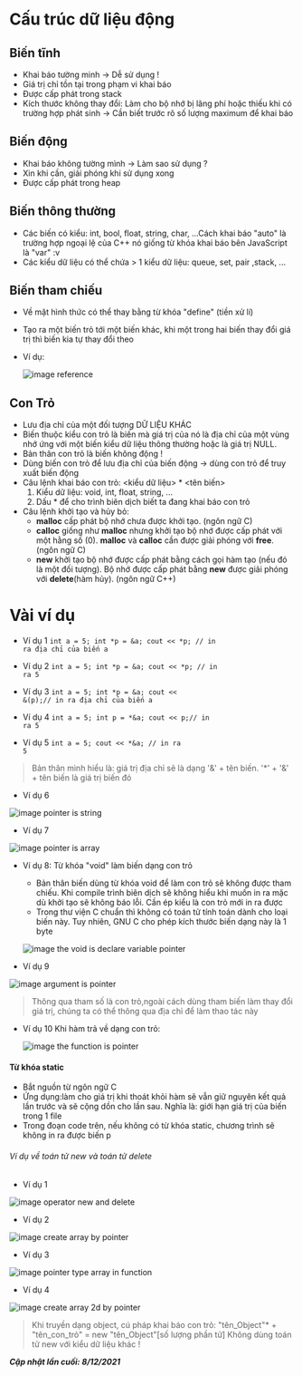 # Cấu trúc dữ liệu động
## Biến tĩnh
- Khai báo tường minh -> Dễ sử dụng !
- Giá trị chỉ tồn tại trong phạm vi khai báo
- Được cấp phát trong stack
- Kích thước không thay đổi: Làm cho bộ nhớ bị lãng phí hoặc thiếu khi có trường hợp phát sinh -> Cần biết trước rõ số lượng maximum để khai báo
## Biến động
- Khai báo không tường mình -> Làm sao sử dụng ?
- Xin khi cần, giải phóng khi sử dụng xong
- Được cấp phát trong heap
## Biến thông thường 
- Các biến có kiểu: int, bool, float, string, char, ...Cách khai báo "auto" là trường hợp ngoại lệ của C++ nó giống từ khóa khai báo bên JavaScript là "var" :v
- Các kiểu dữ liệu có thể chứa > 1 kiểu dữ liệu: queue, set, pair ,stack, ...
## Biến tham chiếu 
- Về mặt hình thức có thể thay bằng từ khóa "define" (tiền xử lí)
- Tạo ra một biến trỏ tới một biến khác, khi một trong hai biến thay đổi giá trị thì biến kia tự thay đổi theo
- Ví dụ:
    
    ![image reference](image/thamchieu.png)
## Con Trỏ
- Lưu địa chỉ của một đối tượng DỮ LIỆU KHÁC
- Biến thuộc kiểu con trỏ là biến mà giá trị của nó là địa chỉ của một vùng nhớ ứng với một biến kiểu dữ liệu thông thường hoặc là giá trị NULL.
- Bản thân con trỏ là biến không động !
- Dùng biến con trỏ để lưu địa chỉ của biến động -> dùng con trỏ để truy xuất biến động
- Câu lệnh khai báo con trỏ: <kiểu dữ liệu> * <tên biến>
    <ol type="1">
        <li>Kiểu dữ liệu: void, int, float, string, ...</li>
        <li>Dấu * để cho trình biên dịch biết ta đang khai báo con trỏ</li> 
    </ol>
- Câu lệnh khởi tạo và hủy bỏ:       
    + **malloc** cấp phát bộ nhớ chưa được khởi tạo. (ngôn ngữ C)
    + **calloc** giống như **malloc** nhưng khởi tạo bộ nhớ được cấp phát với một hằng số (0). **malloc** và **calloc** cần được giải phóng với **free**. (ngôn ngữ C)
    + **new** khởi tạo bộ nhớ được cấp phát bằng cách gọi hàm tạo (nếu đó là một đối tượng). Bộ nhớ được cấp phát bằng **new** được giải phóng với **delete**(hàm hủy). (ngôn ngữ C++)
# Vài ví dụ
- Ví dụ 1 
<code>int a = 5;
    int *p = &a; 
    cout << *p; // in ra địa chỉ của biến a</code>

- Ví dụ 2
<code>int a = 5;
    int *p = &a;
    cout << *p; // in ra 5</code>

- Ví dụ 3
<code>int a = 5;
    int *p = &a;
    cout << &(p);// in ra địa chỉ của biến a</code>

- Ví dụ 4
<code>int a = 5;
    int p = *&a;
    cout << p;// in ra 5</code>

- Ví dụ 5
<code>int a = 5;
cout << *&a;  // in ra 5</code>
> Bản thân mình hiểu là: giá trị địa chỉ sẽ là dạng '&' + tên biến. '*' + '&' + tên biến là giá trị biến đó

- Ví dụ 6 

![image pointer is string](image/string.png)

- Ví dụ 7 

![image pointer is array](image/array.png)

- Ví dụ 8: 
Từ khóa "void" làm biến dạng con trỏ     
    + Bản thân biến dùng từ khóa void để làm con trỏ sẽ không được tham chiếu. Khi compile trình biên dịch sẽ không hiểu khi muốn in ra mặc dù khởi tạo sẽ không báo lỗi. Cần ép kiểu là con trỏ mới in ra được
    + Trong thư viện C chuẩn thì không có toán tử tính toán dành cho loại biến này. Tuy nhiên, GNU C cho phép kích thước biến dạng này là 1 byte 
    
    ![image the void is declare variable pointer](image/void-pointer.png)

- Ví dụ 9

![image argument is pointer](image/argumentPointer.png)

> Thông qua tham số là con trỏ,ngoài cách dùng tham biến làm thay đổi giá trị, chúng ta có thể thông qua địa chỉ để làm thao tác này
- Ví dụ 10
Khi hàm trả về dạng con trỏ:

    ![image the function is pointer](image/pointerTypeFunction.png)

#### Từ khóa static 
- Bắt nguồn từ ngôn ngữ C
- Ứng dụng:làm cho giá trị khi thoát khỏi hàm sẽ vẫn giữ nguyên kết quả lần trước và sẽ cộng dồn cho lần sau. Nghĩa là: giới hạn giá trị của biến trong 1 file
- Trong đoạn code trên, nếu không có từ khóa static, chương trình sẽ không in ra được biến p

###### Ví dụ về toán tử new và toán tử delete
- Ví dụ 1 

![image operator new and delete](image/operator-new&delete.png)

- Ví dụ 2

![image create array by pointer](image/create-arrayByPointer.png)

- Ví dụ 3

![image pointer type array in function](image/pointerTypeArrayinFunction.png)

- Ví dụ 4

![image create array 2d by pointer](image/create-array2DByPointer.png)

> Khi truyền dạng object, cú pháp khai báo con trỏ: "tên_Object"*  + "tên_con_trỏ" = new "tên_Object"[số lượng phần tử]
> Không dùng toán tử new với kiểu dữ liệu khác ! 

_**Cập nhật lần cuối: 8/12/2021**_
